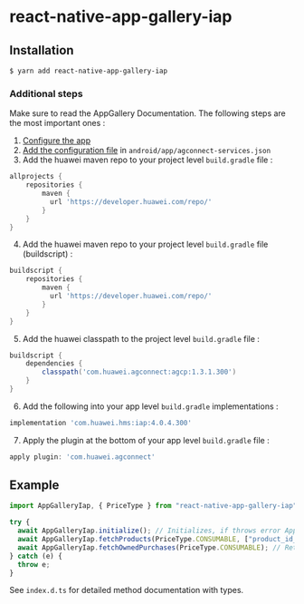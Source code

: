 # react-native-app-gallery-iap

## Installation
`$ yarn add react-native-app-gallery-iap`

### Additional steps
Make sure to read the AppGallery Documentation. The following steps are the most important ones :
1. [Configure the app](https://developer.huawei.com/consumer/en/doc/development/HMS-Guides/iap-configuring-appGallery-connect)
1. [Add the configuration file](https://developer.huawei.com/consumer/en/service/josp/agc/index.html) in `android/app/agconnect-services.json`
3. Add the huawei maven repo to your project level `build.gradle` file :
  ```groovy
  allprojects {
      repositories {
          maven {
            url 'https://developer.huawei.com/repo/'
          }
      }
  }
  ```
4. Add the huawei maven repo to your project level `build.gradle` file (buildscript) :
  ```groovy
  buildscript {
      repositories {
          maven {
            url 'https://developer.huawei.com/repo/'
          }
      }
  }
  ```
5. Add the huawei classpath to the project level `build.gradle` file :
  ```groovy
  buildscript {
      dependencies {
          classpath('com.huawei.agconnect:agcp:1.3.1.300')
      }
  }
  ```
6. Add the following into your app level `build.gradle` implementations :
  ```groovy
  implementation 'com.huawei.hms:iap:4.0.4.300'
  ```
7. Apply the plugin at the bottom of your app level `build.gradle` file :
  ```groovy
  apply plugin: 'com.huawei.agconnect'
  ```


## Example
```js
import AppGalleryIap, { PriceType } from "react-native-app-gallery-iap";

try {
  await AppGalleryIap.initialize(); // Initializes, if throws error AppGallery IAP is probably not supported
  await AppGalleryIap.fetchProducts(PriceType.CONSUMABLE, ["product_id_1"])); // Returns Promise<Product[]>
  await AppGalleryIap.fetchOwnedPurchases(PriceType.CONSUMABLE); // Returns Promise<any>
} catch (e) {
  throw e;
}
```

See `index.d.ts` for detailed method documentation with types.
